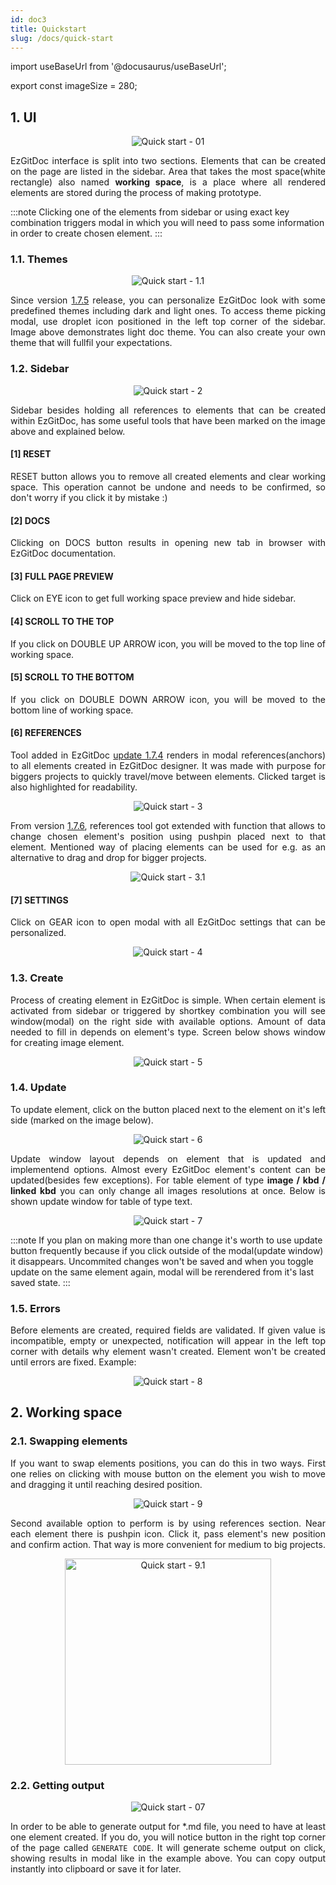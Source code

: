 ```yaml
---
id: doc3
title: Quickstart
slug: /docs/quick-start
---
```


import useBaseUrl from '@docusaurus/useBaseUrl';

export const imageSize = 280;

## 1. UI

<p align="center">
<img src={useBaseUrl('img/quickStart/1.png')} alt="Quick start - 01" height={imageSize}/>
</p>

<p align="justify">
EzGitDoc interface is split into two sections. Elements that can be created on the page are listed in the sidebar. Area that takes the most space(white rectangle) also named <strong>working space</strong>, is a place where all rendered elements are stored during the process of making prototype.
</p>

:::note
Clicking one of the elements from sidebar or using exact key combination triggers modal in which you will need to pass some information in order to create chosen element.
:::

### 1.1. Themes

<p align="center">
<img src={useBaseUrl('img/quickStart/1.1.png')} alt="Quick start - 1.1" height={imageSize}/>
</p>

<p align="justify">
Since version <a href="https://trolit.github.io/EzGitDoc-documentation/changelog#v175-16102020" target="_blank">1.7.5</a> release, you can personalize EzGitDoc look with some predefined themes including dark and light ones. To access theme picking modal, use droplet icon positioned in the left top corner of the sidebar. Image above demonstrates light doc theme. You can also create your own theme that will fullfil your expectations. 
</p>


### 1.2. Sidebar

<p align="center">
<img src={useBaseUrl('img/quickStart/2.png')} alt="Quick start - 2" height={imageSize}/>
</p>

<p align="justify">
Sidebar besides holding all references to elements that can be created within EzGitDoc, has some useful tools that have been marked on the image above and explained below.
</p>

#### [1] RESET

<p align="justify">
RESET button allows you to remove all created elements and clear working space. This operation cannot be undone and needs to be confirmed, so don't worry if you click it by mistake :) 
</p>

#### [2] DOCS

<p align="justify">
Clicking on DOCS button results in opening new tab in browser with EzGitDoc documentation.
</p>

#### [3] FULL PAGE PREVIEW

<p align="justify">
Click on EYE icon to get full working space preview and hide sidebar.
</p>

#### [4] SCROLL TO THE TOP

<p align="justify">
If you click on DOUBLE UP ARROW icon, you will be moved to the top line of working space.
</p>

#### [5] SCROLL TO THE BOTTOM

<p align="justify">
If you click on DOUBLE DOWN ARROW icon, you will be moved to the bottom line of working space.
</p>

#### [6] REFERENCES

<p align="justify">
Tool added in EzGitDoc <a href="https://trolit.github.io/EzGitDoc-documentation/changelog#v174-10102020" target="_blank">update 1.7.4</a> renders in modal references(anchors) to all elements created in EzGitDoc designer. It was made with purpose for biggers projects to quickly travel/move between elements. Clicked target is also highlighted for readability. 
</p>

<p align="center">
<img src={useBaseUrl('img/quickStart/3.png')} alt="Quick start - 3" height={imageSize}/>
</p>

<p align="justify">
From version <a href="https://trolit.github.io/EzGitDoc-documentation/changelog#v176-23102020" target="_blank">1.7.6</a>, references tool got extended with function that allows to change chosen element's position using pushpin placed next to that element. Mentioned way of placing elements can be used for e.g. as an alternative to drag and drop for bigger projects.
</p>

<p align="center">
<img src={useBaseUrl('img/quickStart/3.1.png')} alt="Quick start - 3.1" height={imageSize}/>
</p>

#### [7] SETTINGS

<p align="justify">
Click on GEAR icon to open modal with all EzGitDoc settings that can be personalized.
</p>

<p align="center">
<img src={useBaseUrl('img/quickStart/4.png')} alt="Quick start - 4" height={imageSize}/>
</p>

### 1.3. Create

<p align="justify">
Process of creating element in EzGitDoc is simple. When certain element is activated from sidebar or triggered by shortkey combination you will see window(modal) on the right side with available options. Amount of data needed to fill in depends on element's type. Screen below shows window for creating image element.
</p>

<p align="center">
<img src={useBaseUrl('img/quickStart/5.png')} alt="Quick start - 5" height={imageSize}/>
</p>

### 1.4. Update

<p align="justify">
To update element, click on the button placed next to the element on it's left side (marked on the image below).
</p>

<p align="center">
<img src={useBaseUrl('img/quickStart/6.png')} alt="Quick start - 6" height={imageSize}/>
</p>

<p align="justify">
Update window layout depends on element that is updated and implementend options. Almost every EzGitDoc element's content can be updated(besides few exceptions). For table element of type <strong>image / kbd / linked kbd</strong> you can only change all images resolutions at once. Below is shown update window for table of type text. 
</p>

<p align="center">
<img src={useBaseUrl('img/quickStart/7.png')} alt="Quick start - 7" height={imageSize}/>
</p>

:::note
If you plan on making more than one change it's worth to use update button frequently because if you click outside of the modal(update window) it disappears. Uncommited changes won't be saved and when you toggle update on the same element again, modal will be rerendered from it's last saved state. 
:::

### 1.5. Errors

<p align="justify">
Before elements are created, required fields are validated. If given value is incompatible, empty or unexpected, notification will appear in the left top corner with details why element wasn't created. Element won't be created until errors are fixed. Example:
</p>

<p align="center">
<img src={useBaseUrl('img/quickStart/8.png')} alt="Quick start - 8" height={imageSize}/>
</p>

## 2. Working space

### 2.1. Swapping elements

<p align="justify">
If you want to swap elements positions, you can do this in two ways. First one relies on clicking with mouse button on the element you wish to move and dragging it until reaching desired position.
</p>

<p align="center">
<img src={useBaseUrl('img/quickStart/9.gif')} alt="Quick start - 9"/>
</p>

<p align="justify">
Second available option to perform is by using references section. Near each element there is pushpin icon. Click it, pass element's new position and confirm action. That way is more convenient for medium to big projects.
</p>

<p align="center">
<img src={useBaseUrl('img/quickStart/9.1.gif')} alt="Quick start - 9.1" height="330px"/>
</p>

### 2.2. Getting output

<p align="center">
<img src={useBaseUrl('img/quickStart/10.png')} alt="Quick start - 07" height={imageSize}/>
</p>

<p align="justify">
In order to be able to generate output for *.md file, you need to have at least one element created. If you do, you will notice button in the right top corner of the page called <code>GENERATE CODE</code>. It will generate scheme output on click, showing results in modal like in the example above. You can copy output instantly into clipboard or save it for later.
</p>